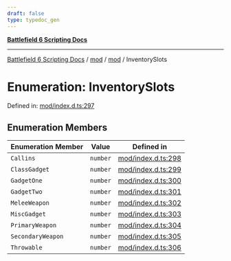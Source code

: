 ```yaml
---
draft: false
type: typedoc_gen
---
```


[**Battlefield 6 Scripting Docs**](../../../_index.md)

***

[Battlefield 6 Scripting Docs](../../../_index.md) / [mod](../../_index.md) / [mod](../_index.md) / InventorySlots

# Enumeration: InventorySlots

Defined in: [mod/index.d.ts:297](https://github.com/battlefield-portal-community/portal-docs/blob/ff09b2690670f74de7e97198022e5a97ff1161ff/generators/santiago/mod/index.d.ts#L297)

## Enumeration Members

| Enumeration Member | Value | Defined in |
| ------ | ------ | ------ |
| <a id="callins"></a> `Callins` | `number` | [mod/index.d.ts:298](https://github.com/battlefield-portal-community/portal-docs/blob/ff09b2690670f74de7e97198022e5a97ff1161ff/generators/santiago/mod/index.d.ts#L298) |
| <a id="classgadget"></a> `ClassGadget` | `number` | [mod/index.d.ts:299](https://github.com/battlefield-portal-community/portal-docs/blob/ff09b2690670f74de7e97198022e5a97ff1161ff/generators/santiago/mod/index.d.ts#L299) |
| <a id="gadgetone"></a> `GadgetOne` | `number` | [mod/index.d.ts:300](https://github.com/battlefield-portal-community/portal-docs/blob/ff09b2690670f74de7e97198022e5a97ff1161ff/generators/santiago/mod/index.d.ts#L300) |
| <a id="gadgettwo"></a> `GadgetTwo` | `number` | [mod/index.d.ts:301](https://github.com/battlefield-portal-community/portal-docs/blob/ff09b2690670f74de7e97198022e5a97ff1161ff/generators/santiago/mod/index.d.ts#L301) |
| <a id="meleeweapon"></a> `MeleeWeapon` | `number` | [mod/index.d.ts:302](https://github.com/battlefield-portal-community/portal-docs/blob/ff09b2690670f74de7e97198022e5a97ff1161ff/generators/santiago/mod/index.d.ts#L302) |
| <a id="miscgadget"></a> `MiscGadget` | `number` | [mod/index.d.ts:303](https://github.com/battlefield-portal-community/portal-docs/blob/ff09b2690670f74de7e97198022e5a97ff1161ff/generators/santiago/mod/index.d.ts#L303) |
| <a id="primaryweapon"></a> `PrimaryWeapon` | `number` | [mod/index.d.ts:304](https://github.com/battlefield-portal-community/portal-docs/blob/ff09b2690670f74de7e97198022e5a97ff1161ff/generators/santiago/mod/index.d.ts#L304) |
| <a id="secondaryweapon"></a> `SecondaryWeapon` | `number` | [mod/index.d.ts:305](https://github.com/battlefield-portal-community/portal-docs/blob/ff09b2690670f74de7e97198022e5a97ff1161ff/generators/santiago/mod/index.d.ts#L305) |
| <a id="throwable"></a> `Throwable` | `number` | [mod/index.d.ts:306](https://github.com/battlefield-portal-community/portal-docs/blob/ff09b2690670f74de7e97198022e5a97ff1161ff/generators/santiago/mod/index.d.ts#L306) |
